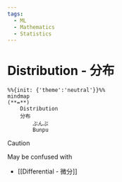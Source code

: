 ```yaml
---
tags:
  - ML
  - Mathematics
  - Statistics
---
```


# Distribution - 分布
``` mermaid
%%{init: {'theme':'neutral'}}%%
mindmap
(**=**)
	Distribution
	分布
		ぶんぷ
		Bunpu
```
> [!CAUTION]
> May be confused with
>  - [[Differential - 微分]]
